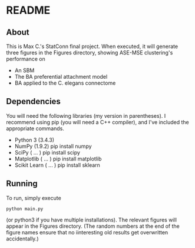 # README

## About

This is Max C.'s StatConn final project. When executed, it will generate three figures in the Figures directory, showing ASE-MSE clustering's performance on

- An SBM
- The BA preferential attachment model
- BA applied to the C. elegans connectome

## Dependencies

You will need the following libraries (my version in parentheses). I recommend using pip (you will need a C++ compiler), and I've included the appropriate commands.

- Python 3 (3.4.3)
- NumPy (1.9.2)
	pip install numpy
- SciPy ( ... )
	pip install scipy
- Matplotlib ( ... )
	pip install matplotlib
- Scikit Learn ( ... )
	pip install sklearn

## Running

To run, simply execute

	python main.py

(or python3 if you have multiple installations). The relevant figures will appear in the Figures directory. (The random numbers at the end of the figure names ensure that no iinteresting old results get overwritten accidentally.)